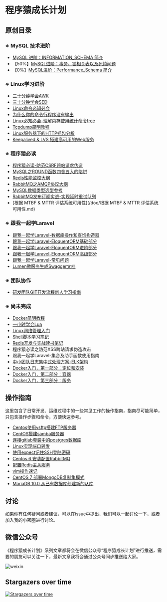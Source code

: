 # 程序猿成长计划

## 原创目录

### ※ MySQL 技术进阶

- [MySQL 进阶：INFORMATION_SCHEMA 简介](/doc/mysql-information_schema.md)
- 【50%】[MySQL进阶：事务、锁相关表以及死锁问题](/doc/mysql-lock-transaction.md)
- 【0%】[MySQL进阶：Performance_Schema 简介](/doc/mysql-performance_schema.md)

### ※ Linux学习进阶

- [三十分钟学会AWK](/doc/三十分钟学会AWK.md)
- [三十分钟学会SED](/doc/三十分钟学会SED.md)
- [Linux命令必知必会](/doc/Linux命令必知必会.md)
- [为什么你的命令行程序没有输出](/doc/为什么你的命令行程序没有输出.md)
- [Linux必知必会-理解内存使用统计命令free](/doc/Linux必知必会-理解内存使用统计命令free.md)
- [Tcpdump简明教程](/doc/tcpdump简明教程.md)
- [Linux服务器下的HTTP抓包分析](/doc/Linux服务器下的HTTP抓包分析.md)
- [Keepalived & LVS 搭建高可用的Web服务](/doc/keepalived-and-lvs.md)

### ※ 程序猿必读

- [程序猿必读-防范CSRF跨站请求伪造](/doc/程序猿必读-防范CSRF跨站请求伪造.md)
- [MySQL之ROUND函数四舍五入的陷阱](/doc/MySQL之ROUND函数四舍五入的陷阱.md)
- [Redis性能监控大纲](https://mubu.com/doc/1gUfcI5kwc)
- [RabbitMQ之AMQP协议大纲](https://mubu.com/doc/2WU-NCN7a8)
- [MySQL数据类型选型参考](/doc/MySQL数据类型选型参考.md)
- [RabbitMQ发布订阅实战-实现延时重试队列](/doc/RabbitMQ发布订阅实战-实现延时重试队列.md)
- [根据 MTBF & MTTR 评估系统可用性](/doc/根据 MTBF & MTTR 评估系统可用性.md)

### ※ 跟我一起学Laravel

- [跟我一起学Laravel-数据库操作和查询构造器](/doc/跟我一起学Laravel-数据库操作和查询构造器.md)
- [跟我一起学Laravel-EloquentORM基础部分](/doc/跟我一起学Laravel-EloquentORM基础部分.md)
- [跟我一起学Laravel-EloquentORM进阶部分](/doc/跟我一起学Laravel-EloquentORM进阶部分.md)
- [跟我一起学Laravel-EloquentORM高级部分](/doc/跟我一起学Laravel-EloquentORM高级部分.md)
- [跟我一起学Laravel-常见问题](/doc/跟我一起学Laravel-常见问题.md)
- [Lumen微服务生成Swagger文档](/doc/Lumen微服务生成Swagger文档.md)


### ※ 团队协作

- [研发团队GIT开发流程新人学习指南](/doc/研发团队GIT开发流程新人学习指南.md)

### ※ 尚未完成

- [Docker简明教程](/doc/Docker简明教程.md)
- [一小时学会Lua](/doc/一小时学会Lua.md)
- [Linux网络管理入门](/doc/Linux网络管理入门.md)
- [Shell脚本学习笔记](/doc/Shell脚本学习笔记.md)
- [Redis开发与实战读书笔记](/doc/Redis开发与实战读书笔记.md)
- 程序猿必读之防范XSS跨站请求伪造攻击
- 跟我一起学Laravel-集合及助手函数使用指南
- [中小团队日志集中式处理方案-ELK架构](/doc/中小团队日志集中式处理方案-ELK架构.md)
- [Docker入门，第一部分：定位和安装](/doc/Docker入门-part1.md)
- [Docker入门，第二部分：容器](/doc/Docker入门-part2.md)
- [Docker入门，第三部分：服务](/doc/Docker入门-part3.md)

## 操作指南

这里包含了日常开发、运维过程中的一些常见工作的操作指南，指南尽可能简单，只包含操作步骤和命令，方便快速参考。

- [Centos使用vsftp搭建FTP服务器](/wiki/CentOS使用vsftp搭建FTP服务器.md)
- [CentOS搭建samba服务器](/wiki/CentOS搭建samba服务器.md)
- [连接gitlab套装中的postgres数据库](/wiki/连接gitlab套装中的postgres数据库.md)
- [Linux实现端口转发](/wiki/Linux实现端口转发.md)
- [使用expect记住SSH登陆密码](/wiki/使用expect记住SSH登陆密码.md)
- [Centos 6 安装配置RabbitMQ](/wiki/Centos%206%20安装配置RabbitMQ.md)
- [配置Redis主从服务](/wiki/配置Redis主从服务.md)
- [vim操作速记](/wiki/vim操作速记.md)
- [CentOS 7 部署MongoDB复制集模式](/wiki/CentOS7部署MongoDB复制集模式.md)
- [MariaDB 10.0 从已有数据库创建新的从库](/wiki/MariaDB-10.0-从已有数据库创建新的从库.md)

## 讨论

如果你有任何疑问或者建议，可以在issue中提出，我们可以一起讨论一下，或者加入我的小密圈进行讨论。

## 微信公众号

《程序猿成长计划》系列文章都将会在微信公众号“程序猿成长计划”进行推送，需要的朋友可以关注一下，最新文章我将会通过公众号同步推送给大家。

![weixin](https://oayrssjpa.qnssl.com/qrcode_for_gh_604ed12b878c_344.jpg)

## Stargazers over time

[![Stargazers over time](https://starchart.cc/mylxsw/growing-up.svg)](https://starchart.cc/mylxsw/growing-up)
      
